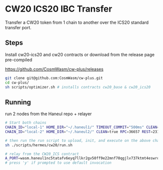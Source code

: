 # CW20 ICS20 IBC Transfer

Transfer a CW20 token from 1 chain to another over the ICS20 standard transfer port.

## Steps

Install cw20-ics20 and cw20 contracts
or download from the release page pre-compiled

<https://github.com/CosmWasm/cw-plus/releases>

```bash
git clone git@github.com:CosmWasm/cw-plus.git
cd cw-plus/
sh scripts/optimizer.sh # installs contracts cw20_base & cw20_ics20
```

## Running

run 2 nodes from the Haneul repo + relayer

```bash
# Start both chains
CHAIN_ID="local-1" HOME_DIR="~/.haneul1/" TIMEOUT_COMMIT="500ms" CLEAN=true sh scripts/test_node.sh
CHAIN_ID="local-2" HOME_DIR="~/.haneul2/" CLEAN=true RPC=36657 REST=2317 PROFF=6061 P2P=36656 GRPC=8090 GRPC_WEB=8091 TIMEOUT_COMMIT="500ms" sh scripts/test_node.sh

# then run the run script to upload, init, and execute on the above chains
sh ./scripts/hermes/cw20/run.sh

# relay from the CW20_ICS contract
A_PORT=wasm.haneul1nc5tatafv6eyq7llkr2gv50ff9e22mnf70qgjlv737ktmt4eswrq68ev2p CHANNEL_VERSION=ics20-1 sh ./scripts/hermes/start.sh
# press 'y' if prompted to use default invocation
```
